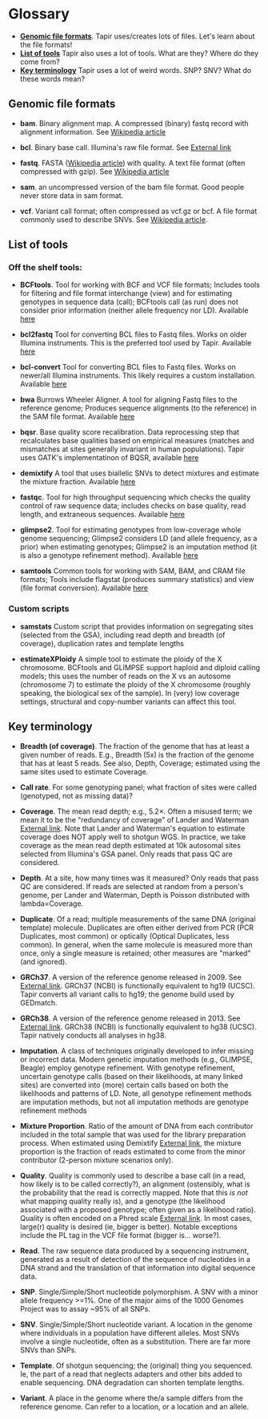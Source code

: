 # Glossary

-  [**Genomic file formats**](#genomic-file-formats). Tapir uses/creates lots of files. Let's learn about the file formats!
-  [**List of tools**](#list-of-tools) Tapir also uses a lot of tools. What are they? Where do they come from?
-  [**Key terminology**](#key-terminology) Tapir uses a lot of weird words. SNP? SNV? What do these words mean?


## Genomic file formats

- **bam**. Binary alignment map. A compressed (binary) fastq record with alignment information. See [Wikipedia article](https://en.wikipedia.org/wiki/SAM_(file_format))

- **bcl**. Binary base call. Illumina's raw file format. See [External link](https://www.illumina.com/informatics/sequencing-data-analysis/sequence-file-formats.html)

- **fastq**. FASTA ([Wikipedia article](https://en.wikipedia.org/wiki/FASTA_format)) with quality. A text file format (often compressed with gzip). See [Wikipedia article](https://en.wikipedia.org/wiki/FASTQ_format)

- **sam**. an uncompressed version of the bam file format. Good people never store data in sam format.

- **vcf**. Variant call format; often compressed as vcf.gz or bcf. A file format commonly used to describe SNVs. See [Wikipedia article](https://en.wikipedia.org/wiki/Variant_Call_Format).


## List of tools
### Off the shelf tools:
- **BCFtools**. Tool for working with BCF and VCF file formats; Includes tools for filtering and file format interchange (view) and for estimating genotypes in sequence data (call); BCFtools call (as run) does not consider prior information (neither allele frequency nor LD). Available [here](https://github.com/samtools/bcftools)

- **bcl2fastq** Tool for converting BCL files to Fastq files. Works on older Illumina instruments. This is the preferred tool used by Tapir. Available [here](https://emea.support.illumina.com/sequencing/sequencing_software/bcl2fastq-conversion-software/downloads.html)

- **bcl-convert** Tool for converting BCL files to Fastq files. Works on newer/all Illumina instruments. This likely requires a custom installation. Available [here](https://www.illumina.com/content/illumina-support/language-master/en/sequencing/sequencing_software/bcl-convert/downloads.html)

- **bwa** Burrows Wheeler Aligner. A tool for aligning Fastq files to the reference genome; Produces sequence alignments (to the reference) in the SAM file format. Available [here](https://github.com/lh3/bwa)

- **bqsr**. Base quality score recalibration. Data reprocessing step that recalculates base qualities based on empirical measures (matches and mismatches at sites generally invariant in human populations). Tapir uses GATK's implementatinon of BQSR, available [here](https://github.com/broadinstitute/gatk/releases)

- **demixtify** A tool that uses biallelic SNVs to detect mixtures and estimate the mixture fraction. Available [here](https://github.com/Ahhgust/Demixtify)

- **fastqc**. Tool for high throughput sequencing which checks the quality control of raw sequence data; includes checks on base quality, read length, and extraneous sequences. Available [here](https://www.bioinformatics.babraham.ac.uk/projects/fastqc/)

- **glimpse2**. Tool for estimating genotypes from low-coverage whole genome sequencing; Glimpse2 considers LD (and allele frequency, as a prior) when estimating genotypes; Glimpse2 is an imputation method (it is also a genotype refinement method). Available [here](https://github.com/odelaneau/GLIMPSE)

- **samtools** Common tools for working with SAM, BAM, and CRAM file formats; Tools include flagstat (produces summary statistics) and view (file format conversion). Available [here](https://github.com/samtools)

### Custom scripts

- **samstats** Custom script that provides information on segregating sites (selected from the GSA), including read depth and breadth (of coverage), duplication rates and template lengths

- **estimateXPloidy** A simple tool to estimate the ploidy of the X chromosome. BCFtools and GLIMPSE support haploid and diploid calling models; this uses the number of reads on the X vs an autosome (chromosome 7) to estimate the ploidy of the X chromosome (roughly speaking, the biological sex of the sample). In (very) low coverage settings, structural and copy-number variants can affect this tool.


## Key terminology
- **Breadth (of coverage)**. The fraction of the genome that has at least a given number of reads. E.g., Breadth (5x) is the fraction of the genome that has at least 5 reads. See also, Depth, Coverage; estimated using the same sites used to estimate Coverage.

- **Call rate**. For some genotyping panel; what fraction of sites were called (genotyped, not as missing data)?

- **Coverage**. The mean read depth; e.g., 5.2$`\times`$. Often a misused term; we mean it to be the "redundancy of coverage" of Lander and Waterman [External link](https://doi.org/10.1016/0888-7543(88)90007-9). Note that Lander and Waterman's equation to estimate coverage does NOT apply well to shotgun WGS. In practice, we take coverage as the mean read depth estimated at 10k autosomal sites selected from Illumina's GSA panel. Only reads that pass QC are considered.

- **Depth**. At a site, how many times was it measured? Only reads that pass QC are considered. If reads are selected at random from a person's genome, per Lander and Waterman, Depth is Poisson distributed with lambda=Coverage.

- **Duplicate**. Of a read; multiple measurements of the same DNA (original template) molecule. Duplicates are often either derived from PCR (PCR Duplicates, most common) or optically (Optical Duplicates, less common). In general, when the same molecule is measured more than once, only a single measure is retained; other measures are "marked" (and ignored).

- **GRCh37**. A version of the reference genome released in 2009. See [External link](https://www.ncbi.nlm.nih.gov/datasets/genome/GCF_000001405.13/). GRCh37 (NCBI) is functionally equivalent to hg19 (UCSC). Tapir converts all variant calls to hg19; the genome build used by GEDmatch.

- **GRCh38**. A version of the reference genome released in 2013. See [External link](https://www.ncbi.nlm.nih.gov/datasets/genome/GCF_000001405.26/). GRCh38 (NCBI) is functionally equivalent to hg38 (UCSC). Tapir natively conducts all analyses in hg38.

- **Imputation**. A class of techniques originally developed to infer missing or incorrect data. Modern genetic imputation methods (e.g., GLIMPSE, Beagle) employ genotype refinement. With genotype refinement, uncertain genotype calls (based on their likelihoods, at many linked sites) are converted into (more) certain calls based on both the likelihoods and patterns of LD. Note, all genotype refinement methods are imputation methods, but not all imputation methods are genotype refinement methods

- **Mixture Proportion**. Ratio of the amount of DNA from each contributor included in the total sample that was used for the library preparation process. When estimated using Demixtify [External link](https://doi.org/10.1016/j.fsigen.2023.102980), the mixture proportion is the fraction of reads estimated to come from the minor contributor (2-person mixture scenarios only).

- **Quality**. Quality is commonly used to describe a base call (in a read, how likely is to be called correctly?), an alignment (ostensibly, what is the probability that the read is correctly mapped. Note that this *is not* what mapping quality really is), and a genotype (the likelihood associated with a proposed genotype; often given as a likelihood ratio). Quality is often encoded on a Phred scale [External link](https://en.wikipedia.org/wiki/Phred_quality_score). In most cases, large(r) quality is desired (ie, bigger is better). Notable exceptions include the PL tag in the VCF file format (bigger is... worse?).

- **Read**. The raw sequence data produced by a sequencing instrument, generated as a result of detection of the sequence of nucleotides in a DNA strand and the translation of that information into digital sequence data.

- **SNP**. Single/Simple/Short nucleotide polymorphism. A SNV with a minor allele frequency >=1%. One of the major aims of the 1000 Genomes Project was to assay ~95% of all SNPs.

- **SNV**. Single/Simple/Short nucleotide variant. A location in the genome where individuals in a population have different alleles. Most SNVs involve a single nucleotide, often as a substitution. There are far more SNVs than SNPs.

- **Template**. Of shotgun sequencing; the (original) thing you sequenced. Ie, the part of a read that neglects adapters and other bits added to enable sequencing. DNA degradation can shorten template lengths.

- **Variant**. A place in the genome where the/a sample differs from the reference genome. Can refer to a location, or a location and an allele.